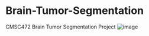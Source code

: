 # Brain-Tumor-Segmentation
CMSC472 Brain Tumor Segmentation Project
![image](https://github.com/user-attachments/assets/971ca51d-a86f-4dfb-b5bf-91a321ae9706)
